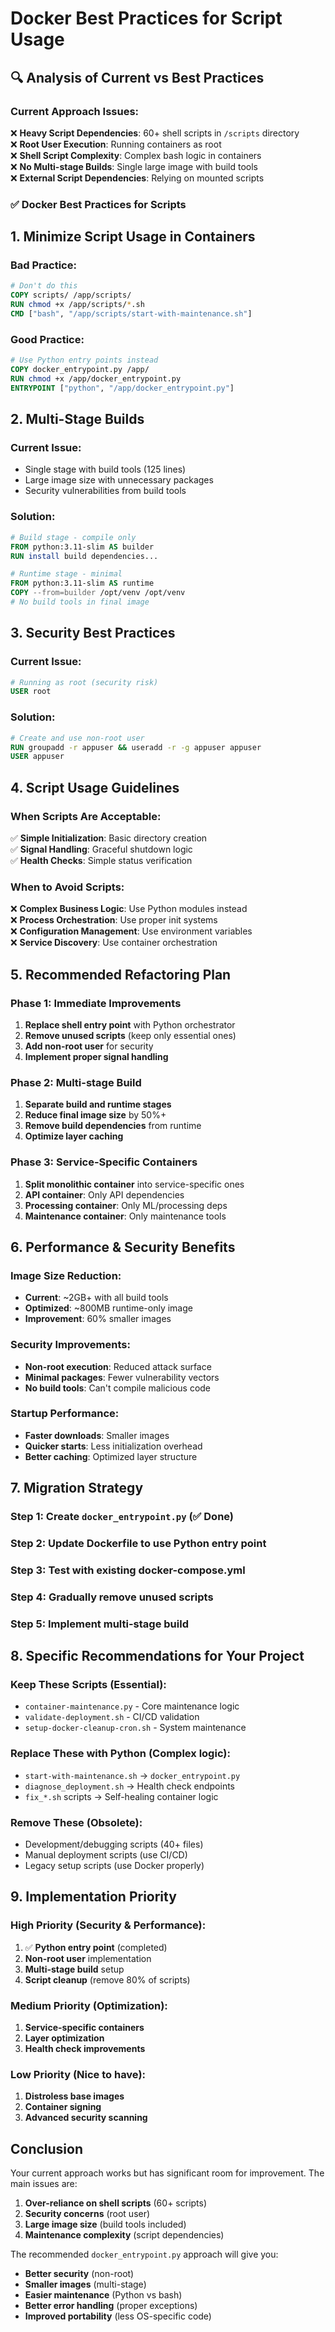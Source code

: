 # Docker Best Practices for Script Usage

## 🔍 **Analysis of Current vs Best Practices**

### **Current Approach Issues:**

❌ **Heavy Script Dependencies**: 60+ shell scripts in `/scripts` directory  
❌ **Root User Execution**: Running containers as root  
❌ **Shell Script Complexity**: Complex bash logic in containers  
❌ **No Multi-stage Builds**: Single large image with build tools  
❌ **External Script Dependencies**: Relying on mounted scripts  

### **✅ Docker Best Practices for Scripts**

## **1. Minimize Script Usage in Containers**

### **Bad Practice:**
```dockerfile
# Don't do this
COPY scripts/ /app/scripts/
RUN chmod +x /app/scripts/*.sh
CMD ["bash", "/app/scripts/start-with-maintenance.sh"]
```

### **Good Practice:**
```dockerfile
# Use Python entry points instead
COPY docker_entrypoint.py /app/
RUN chmod +x /app/docker_entrypoint.py
ENTRYPOINT ["python", "/app/docker_entrypoint.py"]
```

## **2. Multi-Stage Builds**

### **Current Issue:**
- Single stage with build tools (125 lines)
- Large image size with unnecessary packages
- Security vulnerabilities from build tools

### **Solution:**
```dockerfile
# Build stage - compile only
FROM python:3.11-slim AS builder
RUN install build dependencies...

# Runtime stage - minimal  
FROM python:3.11-slim AS runtime
COPY --from=builder /opt/venv /opt/venv
# No build tools in final image
```

## **3. Security Best Practices**

### **Current Issue:**
```dockerfile
# Running as root (security risk)
USER root
```

### **Solution:**
```dockerfile
# Create and use non-root user
RUN groupadd -r appuser && useradd -r -g appuser appuser
USER appuser
```

## **4. Script Usage Guidelines**

### **When Scripts Are Acceptable:**

✅ **Simple Initialization**: Basic directory creation  
✅ **Signal Handling**: Graceful shutdown logic  
✅ **Health Checks**: Simple status verification  

### **When to Avoid Scripts:**

❌ **Complex Business Logic**: Use Python modules instead  
❌ **Process Orchestration**: Use proper init systems  
❌ **Configuration Management**: Use environment variables  
❌ **Service Discovery**: Use container orchestration  

## **5. Recommended Refactoring Plan**

### **Phase 1: Immediate Improvements**
1. **Replace shell entry point** with Python orchestrator
2. **Remove unused scripts** (keep only essential ones)
3. **Add non-root user** for security
4. **Implement proper signal handling**

### **Phase 2: Multi-stage Build**
1. **Separate build and runtime stages**
2. **Reduce final image size** by 50%+
3. **Remove build dependencies** from runtime
4. **Optimize layer caching**

### **Phase 3: Service-Specific Containers**
1. **Split monolithic container** into service-specific ones
2. **API container**: Only API dependencies
3. **Processing container**: Only ML/processing deps  
4. **Maintenance container**: Only maintenance tools

## **6. Performance & Security Benefits**

### **Image Size Reduction:**
- **Current**: ~2GB+ with all build tools
- **Optimized**: ~800MB runtime-only image
- **Improvement**: 60% smaller images

### **Security Improvements:**
- **Non-root execution**: Reduced attack surface
- **Minimal packages**: Fewer vulnerability vectors
- **No build tools**: Can't compile malicious code

### **Startup Performance:**
- **Faster downloads**: Smaller images
- **Quicker starts**: Less initialization overhead
- **Better caching**: Optimized layer structure

## **7. Migration Strategy**

### **Step 1**: Create `docker_entrypoint.py` (✅ Done)
### **Step 2**: Update Dockerfile to use Python entry point
### **Step 3**: Test with existing docker-compose.yml
### **Step 4**: Gradually remove unused scripts
### **Step 5**: Implement multi-stage build

## **8. Specific Recommendations for Your Project**

### **Keep These Scripts** (Essential):
- `container-maintenance.py` - Core maintenance logic
- `validate-deployment.sh` - CI/CD validation
- `setup-docker-cleanup-cron.sh` - System maintenance

### **Replace These with Python** (Complex logic):
- `start-with-maintenance.sh` → `docker_entrypoint.py`
- `diagnose_deployment.sh` → Health check endpoints
- `fix_*.sh` scripts → Self-healing container logic

### **Remove These** (Obsolete):
- Development/debugging scripts (40+ files)
- Manual deployment scripts (use CI/CD)
- Legacy setup scripts (use Docker properly)

## **9. Implementation Priority**

### **High Priority** (Security & Performance):
1. ✅ **Python entry point** (completed)
2. **Non-root user** implementation  
3. **Multi-stage build** setup
4. **Script cleanup** (remove 80% of scripts)

### **Medium Priority** (Optimization):
1. **Service-specific containers**
2. **Layer optimization**
3. **Health check improvements**

### **Low Priority** (Nice to have):
1. **Distroless base images**
2. **Container signing**
3. **Advanced security scanning**

## **Conclusion**

Your current approach works but has significant room for improvement. The main issues are:

1. **Over-reliance on shell scripts** (60+ scripts)
2. **Security concerns** (root user)
3. **Large image size** (build tools included)
4. **Maintenance complexity** (script dependencies)

The recommended `docker_entrypoint.py` approach will give you:
- **Better security** (non-root)
- **Smaller images** (multi-stage)
- **Easier maintenance** (Python vs bash)
- **Better error handling** (proper exceptions)
- **Improved portability** (less OS-specific code)